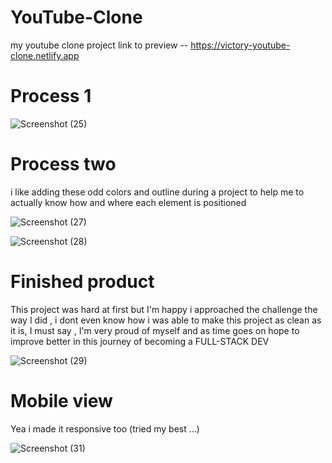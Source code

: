 # YouTube-Clone

my youtube clone project 
link to preview -- https://victory-youtube-clone.netlify.app

# Process 1

![Screenshot (25)](https://user-images.githubusercontent.com/71198309/154720811-0600824a-fe39-4c91-a7e1-a39ccde0e17d.png)

# Process two
i like adding these odd colors and outline during a project to help me to actually know how and where each element is positioned



![Screenshot (27)](https://user-images.githubusercontent.com/71198309/154721051-ca1262b4-bba0-4ad9-9ca2-e73c516673f0.png)


![Screenshot (28)](https://user-images.githubusercontent.com/71198309/154721092-091dace6-d6e0-4c23-8c28-c3fce23c5876.png)

# Finished product
This project was hard at first but I'm happy i approached the challenge the way I did , i dont even know how i was able to make this project as clean as it is, I must say ,   I'm very proud of myself and as time goes on hope to improve  better in this journey of becoming a FULL-STACK DEV

![Screenshot (29)](https://user-images.githubusercontent.com/71198309/154721684-ee89f104-2064-452d-8494-c31b1a90c184.png)

# Mobile view
Yea i made it responsive too (tried my best ...)



![Screenshot (31)](https://user-images.githubusercontent.com/71198309/154721808-e593d618-041c-47b1-a890-8cbd98c19c96.png)
